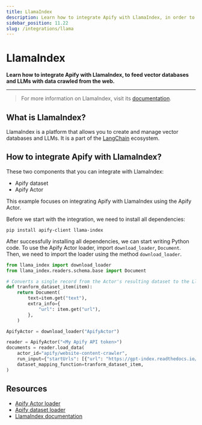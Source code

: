 ```yaml
---
title: LlamaIndex
description: Learn how to integrate Apify with LlamaIndex, in order to feed vector databases and LLMs with data crawled from the web.
sidebar_position: 11.22
slug: /integrations/llama
---
```


# LlamaIndex

**Learn how to integrate Apify with LlamaIndex, to feed vector databases and LLMs with data crawled from the web.**

---

> For more information on LlamaIndex, visit its [documentation](https://gpt-index.readthedocs.io/en/stable/).

## What is LlamaIndex?

LlamaIndex is a platform that allows you to create and manage vector databases and LLMs. It is a part of the [LangChain](https://langchain.ai/) ecosystem.

## How to integrate Apify with LlamaIndex?

These two components that you can integrate with LlamaIndex:
* Apify dataset
* Apify Actor

This example focuses on integrating Apify with LlamaIndex using the Apify Actor.

Before we start with the integration, we need to install all dependencies:

`pip install apify-client llama-index`

After successfully installing all dependencies, we can start writing Python code.
To use the Apify Actor loader, import `download_loader`, `Document`.
Then, we need to import the loader using the method `download_loader`.

```python
from llama_index import download_loader
from llama_index.readers.schema.base import Document

# Converts a single record from the Actor's resulting dataset to the LlamaIndex format
def tranform_dataset_item(item):
    return Document(
        text=item.get("text"),
        extra_info={
            "url": item.get("url"),
        },
    )

ApifyActor = download_loader("ApifyActor")

reader = ApifyActor("<My Apify API token>")
documents = reader.load_data(
    actor_id="apify/website-content-crawler",
    run_input={"startUrls": [{"url": "https://gpt-index.readthedocs.io/en/latest"}]},
    dataset_mapping_function=tranform_dataset_item,
)
```

## Resources

* [Apify Actor loader](https://llamahub.ai/l/apify-actor)
* [Apify dataset loader](https://llamahub.ai/l/apify-dataset)
* [LlamaIndex documentation](https://gpt-index.readthedocs.io/en/stable/)
